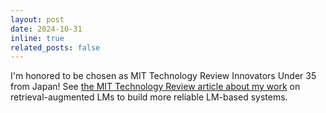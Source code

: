 ```yaml
---
layout: post
date: 2024-10-31
inline: true
related_posts: false
---
```


I'm honored to be chosen as MIT Technology Review Innovators Under 35 from Japan! See [the MIT Technology Review article about my work](https://www.innovatorsunder35.com/the-list/akari-asai/) on retrieval-augmented LMs to build more reliable LM-based systems.
